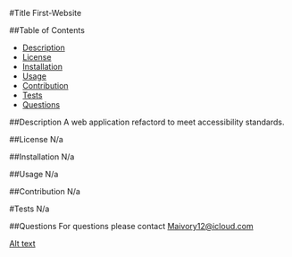 #Title
First-Website

##Table of Contents
- [Description](#description)
- [License](#license)
- [Installation](#installation)
- [Usage](#usage)
- [Contribution](#contribution)
- [Tests](#tests)
- [Questions](#questions)


##Description 
A web application refactord to meet accessibility standards.

##License
N/a

##Installation
N/a

##Usage
N/a

##Contribution
N/a

#Tests
N/a

##Questions
For questions please contact Maivory12@icloud.com

[Alt text](assets/images/img.jpg )
